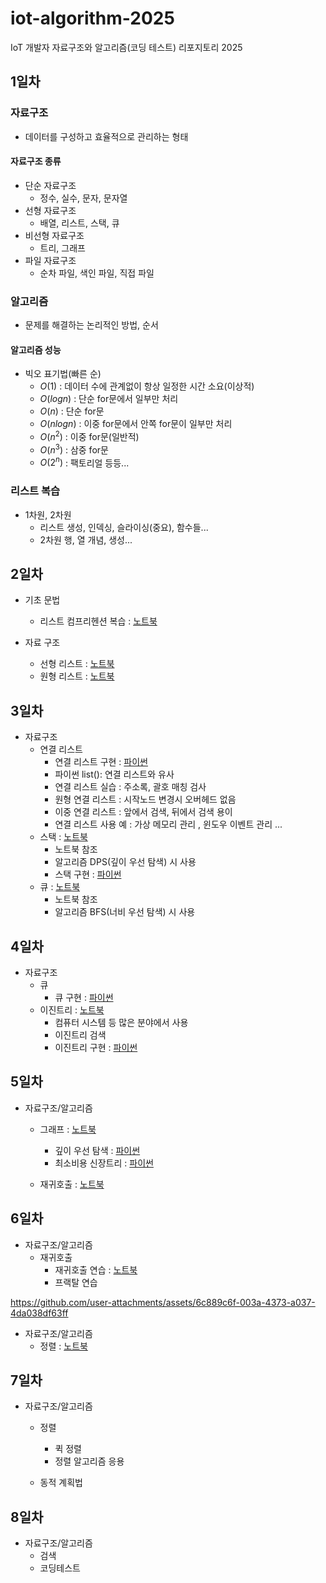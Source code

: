 # iot-algorithm-2025
IoT 개발자 자료구조와 알고리즘(코딩 테스트) 리포지토리 2025

## 1일차

### 자료구조
- 데이터를 구성하고 효율적으로 관리하는 형태

#### 자료구조 종류
- 단순 자료구조
    - 정수, 실수, 문자, 문자열
- 선형 자료구조
    - 배열, 리스트, 스택, 큐
- 비선형 자료구조
    - 트리, 그래프
- 파일 자료구조
    - 순차 파일, 색인 파일, 직접 파일

### 알고리즘
- 문제를 해결하는 논리적인 방법, 순서

#### 알고리즘 성능
- 빅오 표기법(빠른 순)
    - $O(1)$ : 데이터 수에 관계없이 항상 일정한 시간 소요(이상적)
    - $O(log n)$ : 단순 for문에서 일부만 처리
    - $O(n)$ : 단순 for문
    - $O(n log n)$ : 이중 for문에서 안쪽 for문이 일부만 처리
    - $O(n^2)$ : 이중 for문(일반적)
    - $O(n^3)$ : 삼중 for문
    - $O(2^n)$ : 팩토리얼 등등...

### 리스트 복습
- 1차원, 2차원
    - 리스트 생성, 인덱싱, 슬라이싱(중요), 함수들...
    - 2차원 행, 열 개념, 생성...

## 2일차

- 기초 문법
    - 리스트 컴프리헨션 복습 : [노트북](./day02/da01_list_again.ipynb)

- 자료 구조
    - 선형 리스트 : [노트북](./day02/da02_linear_list.ipynb)
    - 원형 리스트 : [노트북](./day02/da04_linked_list.ipynb)

## 3일차
- 자료구조
    - 연결 리스트
        - 연결 리스트 구현 : [파이썬](./day03/da01_linked_list.py)
        - 파이썬 list(): 연결 리스트와 유사
        - 연결 리스트 실습 : 주소록, 괄호 매칭 검사
        - 원형 연결 리스트 : 시작노드 변경시 오버헤드 없음
        - 이중 연결 리스트 : 앞에서 검색, 뒤에서 검색 용이
        - 연결 리스트 사용 예 : 가상 메모리 관리 , 윈도우 이벤트 관리 ...
    - 스택 : [노트북](./day03/da03_stack.ipynb)   
        - 노트북 참조
        - 알고리즘 DPS(깊이 우선 탐색) 시 사용
        - 스택 구현 : [파이썬](./day03/da04_stack.py)
    - 큐 : [노트북](./day03/da07_queue.ipynb)
        - 노트북 참조
        - 알고리즘 BFS(너비 우선 탐색) 시 사용

## 4일차
- 자료구조
    - 큐 
        - 큐 구현 : [파이썬](./day04/da01_queue.py)
    - 이진트리 : [노트북](./day04/da03_binary_tree.ipynb)
        - 컴퓨터 시스템 등 많은 분야에서 사용
        - 이진트리 검색
        - 이진트리 구현 : [파이썬](./day04/da04_binary_tree.py)

## 5일차
- 자료구조/알고리즘
    - 그래프 : [노트북](./day05/da01_graph.ipynb)
        - 깊이 우선 탐색 : [파이썬](./day05/da02_dfs.py)
        - 최소비용 신장트리 : [파이썬](./day05/da03_min_cost_spanningtree.py)

    - 재귀호출 : [노트북](./day05/da06_recursive_call.ipynb)

## 6일차
- 자료구조/알고리즘    
    - 재귀호출
        - 재귀호출 연습 : [노트북](./day06/da01_recursive_practice.ipynb)
        - 프랙탈 연습


https://github.com/user-attachments/assets/6c889c6f-003a-4373-a037-4da038df63ff


- 자료구조/알고리즘    
    - 정렬 : [노트북](./day06/da05_sort.ipynb)

## 7일차
- 자료구조/알고리즘    
    - 정렬
        - 퀵 정렬
        - 정렬 알고리즘 응용

    - 동적 계획법

## 8일차
- 자료구조/알고리즘    
    - 검색
    - 코딩테스트